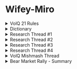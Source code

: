 # Wifey-Miro

<details>
  <summary>VolQ 21 Rules</summary>
  
  1. Timing is everything
  2. Work harder than anyone else 
  3. Return always wants its risk payment
  4. Manage the drawdowns and the returns will follow
  5. The harder I work the luckier I get 
  6. Systematise your trading
  7. A busy person always finds time
  8. Be the dumbest person in the room so that you have something to learn 
  9. Traders need to be flexible
  10. An investment is a trade gone wrong
  11. Don’t fall in love with a position
  12. Executing in only one asset class is blind trading
  13. Compound from a higher equity base
  14. What others think of you is none of your business
  15. Make peace with your past so it does not affect the present 
  16. Time heals everything, give it time
  17. Don’t compare your life to others and don’t judge them
  18. It’s alright not to know all the answers, it will come to you when you least expect it
  19. You are in charge of your own happiness
  20. Smile - you don’t own all the problems in the world
  21. Stay Happy
  </details>

<details>
  <summary>Dictionary</summary>

  
- [@WifeyAlpha](https://twitter.com/WifeyAlpha/)=tradingDiary
- 👸=real wifey= [@RealAlphaWifey](https://twitter.com/RealAlphaWifey/)
- volq=wifey= [@VolatilityQ](https://twitter.com/VolatilityQ) =🐷👸
- cq=chief quant=job=dog=systems
- fam=family
- 🐷=core positions=fam
- 🐟🦐🐙🦞🦑🦪🍣🦀=hedged
- 🦔🐷=hedged pig portfolio
- 🚬=over leveraged
- 🐰=risk on portfolio
- 🐒=beta=buy&hold
- 🦆=thematic investing
- 🌴=jungle=market
- 🐗=volq og=solo jungle warrior
- 👶🐷=piglet=just started pig 
- wifey 3x=levered tactical trades
- 🛒=big loss=carted
- 🪦=Ironed out=margin call
- 🗜=buckle up=big move coming
- boomer index=dow
- spivvy=front month vix
- 🔮=🪄=market commentary
- 🖤🪄=real wifey
- intras = intraday
- green dress=ath pnl
- zeee puts = options book
- 🍩=idiot
- 🍔=cringe
- 🩸= market selling off
- 🧌=wifey troll
- marche=spx=market
- mega pints=good day
- 🥩=down spx=pnl up
- 🥦=up spx=pnl down
- 🐳=institutional
- 😵‍💫=normie= no clue
- 😵😵‍💫=unborn normie
- 👶😵‍💫=newborn normie
- cqqtaf=?
</details>

<details>
  <summary>Research Thread #1</summary>
  https://twitter.com/wifeyalpha/status/1482685625665007620?s=21
  
  1. Regimes & Correlations 
	
		1.1. [Handling risk-on/risk-off dynamics with correlation regimes and correlation networks (2015) {behind paywall/40}](https://link.springer.com/article/10.1007/s11408-015-0248-2)
	
		1.2. [Can Market Regimes Really be Timed with Historical Volatility? (2021)](https://github.com/lightningRalf/Wifey-Miro/raw/development/Wifey%20Research%201/Regimes%20%26%20Correlations/Can%20Market%20Regimes%20Really%20be%20Timed%20with%20Historical%20Volatility%20in%202021_04.pdf)
	
		1.3. [Regime Switches in Interest Rates (1998)](https://github.com/lightningRalf/Wifey-Miro/raw/development/Wifey%20Research%201/Regimes%20%26%20Correlations/Regime%20Switches%20in%20Interest%20Rates%20in%201998.pdf)
	
       “We show that the regimes in interest rates correspond reasonably well with business cycles, at least in the US.”
	
		1.4. [Oil and Fiscal Policy Regimes (2021)](https://github.com/lightningRalf/Wifey-Miro/raw/development/Wifey%20Research%201/Regimes%20%26%20Correlations/Oil%20and%20Fiscal%20Policy%20Regimes%20in%202021_10.pdf)
	
       “Our results emphasize that it is both possible and important to separate a procyclical regime from a countercyclical regime when analysing fiscal policy.”
	
		1.5. [Regime Changes and Financial Markets (2011) {behind paywall/8}](https://papers.ssrn.com/sol3/papers.cfm?abstract_id=1890003)
	
		1.6. [Managing Risks in a Risk-On/Risk-Off Environment (2012)](https://github.com/lightningRalf/Wifey-Miro/raw/development/Wifey%20Research%201/Regimes%20%26%20Correlations/Managing%20Risks%20in%20a%20Risk-OnRisk-Off%20Environment%20(2012).pdf)
	
		1.7. [Market regime classification with signatures (2021)](https://github.com/lightningRalf/Wifey-Miro/raw/development/Wifey%20Research%201/Risk%20On-Off%20Bull-Bear%20Markets/Market%20regime%20classification%20with%20signatures%20(2021).pdf)
	
		1.8. [Risk-On/Risk-Off: Financial Market Response to Investor Fear (2016)](https://github.com/lightningRalf/Wifey-Miro/raw/development/Wifey%20Research%201/Risk%20On-Off%20Bull-Bear%20Markets/Risk-On%20Risk-Off%20Financial%20Market%20Response%20to%20Investor%20Fear%20(2016).pdf)
	
		1.9. [Risk On-Risk Off: A Regime Switching Model for Active Portfolio Management (2019)](https://github.com/lightningRalf/Wifey-Miro/raw/development/Wifey%20Research%201/Risk%20On-Off%20Bull-Bear%20Markets/Risk%20On-Risk%20Off%20A%20Regime%20Switching%20Model%20for%20Active%20Portfolio%20Management%20(2019).pdf)
	
			"Careful, not the regime. Long bonds is not the hedge, short bonds is. If long-only use cash, we know this is the best hedge for inflation and/or equity risk. GLD/GDX also."
	
		1.10. [On the Global Impact of Risk-off Shocks and Policy-put Frameworks (2019)](https://github.com/lightningRalf/Wifey-Miro/raw/development/Wifey%20Research%201/Risk%20On-Off%20Bull-Bear%20Markets/On%20the%20Global%20Impact%20of%20Risk-off%20Shocks%20and%20Policy-put%20Frameworks%20(2019).pdf)
	
	
  2. Risk On/Off Bull/Bear Markets
  3. The VIX
</details>

<details>
  <summary>Research Thread #2</summary>
  https://twitter.com/wifeyalpha/status/1485196071139696644?s=21
</details>

<details>
  <summary>Research Thread #3</summary>
  https://twitter.com/wifeyalpha/status/1489222447949877251?s=21
</details>

<details>
  <summary>Research Thread #4</summary>
  https://twitter.com/WifeyAlpha/status/1512894274563715072
</details>

<details>
  <summary>VolQ Mishmash Thread</summary>
  https://twitter.com/wifeyalpha/status/1482455163965165573?s=21
</details>

<details>
  <summary>Bear Market Rally - Summary</summary>
  
[Bear Market Rally - Thread](https://twitter.com/WifeyAlpha/status/1539966248787886080)
## 1. What are **B**ear **M**arket **R**allies = **BMR**?
BMR are secondary reactions in the opposite direction of the primary trend. The primary trend in bear markets is down. BMR tend to be short covering rallies and at times when aggressive downward moves become exhausted.

BMR are market bids over +5%

## 2. Expected BMR length and peak

2008 GFC top BMRs 24%, 19%, 12%, 12% & 11%

Dot Com top BMRs 21%, 21%, 21%, 19% & 15%

These were not inflationary bear markets but they have the most similar structure from market participants perspective

Can last quarters & seem like regime change

## 3. How to trade BMR start & end
Start: Technicals can overpower fundamentals in the short-term & cause brutal rallies. Exhaustion and overextension are prerequisites. 

End: [Market dullness quote tweet](https://twitter.com/wifeyalpha/status/1533107847571156993?s=21&t=NCHhthT5k_Oaold5d4Oa1Q) 
BMR can bid & retrace 50% of the original down move.

## 4. How to prepare for BMR
[See chapter 6 of Schultz](https://pbs.twimg.com/media/FV8PLcTVEAAZB-h?format=jpg&name=medium)
https://pbs.twimg.com/media/FV8PLcJVUAA3iAQ?format=jpg&name=large

## 5. References (book & papers)
- [Predictability of Bull and Bear Markets](https://papers.ssrn.com/sol3/papers.cfm?abstract_id=3559215)
- [Components of Bull and Bear Markets](https://twitter.com/wifeyalpha/status/1482398858017714182?s=21&t=NCHhthT5k_Oaold5d4Oa1Q)
- [Bull and Bear Markets During the COVID-19 Pandemic](https://papers.ssrn.com/sol3/papers.cfm?abstract_id=3747168)
- [Bear Market Investing Strategies](https://cdn.preterhuman.net/texts/finance_and_marketing/stock_market/Harry%20D%20Schultz%20-%20Bear%20Market%20Investing%20Strategies.pdf)
</details>

